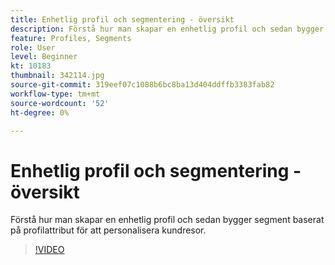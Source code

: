 ```yaml
---
title: Enhetlig profil och segmentering - översikt
description: Förstå hur man skapar en enhetlig profil och sedan bygger segment baserat på profilattribut för att personalisera kundresor.
feature: Profiles, Segments
role: User
level: Beginner
kt: 10183
thumbnail: 342114.jpg
source-git-commit: 319eef07c1088b6bc8ba13d404ddffb3383fab82
workflow-type: tm+mt
source-wordcount: '52'
ht-degree: 0%

---
```



# Enhetlig profil och segmentering - översikt

Förstå hur man skapar en enhetlig profil och sedan bygger segment baserat på profilattribut för att personalisera kundresor.

>[!VIDEO](https://video.tv.adobe.com/v/342114?quality=12&learn=on)

